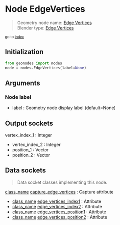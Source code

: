 
# Node EdgeVertices

> Geometry node name: [Edge Vertices](https://docs.blender.org/manual/en/latest/modeling/geometry_nodes/material/edge_vertices.html)<br>
  Blender type: [Edge Vertices](https://docs.blender.org/api/current/bpy.types.GeometryNodeInputMeshEdgeVertices.html)
  
<sub>go to [index](/docs/index.md)</sub>

## Initialization

```python
from geonodes import nodes
node = nodes.EdgeVertices(label=None)
```



## Arguments


### Node label

- label : Geometry node display label (default=None)

## Output sockets

vertex_index_1 : Integer
- vertex_index_2 : Integer
- position_1 : Vector
- position_2 : Vector

## Data sockets

> Data socket classes implementing this node.
  
[class_name](/docs/sockets/Mesh.md) [capture_edge_vertices](/docs/sockets/Mesh.md#capture_edge_vertices) : Capture attribute
- [class_name](/docs/sockets/Mesh.md) [edge_vertices_index1](/docs/sockets/Mesh.md#edge_vertices_index1) : Attribute
- [class_name](/docs/sockets/Mesh.md) [edge_vertices_index2](/docs/sockets/Mesh.md#edge_vertices_index2) : Attribute
- [class_name](/docs/sockets/Mesh.md) [edge_vertices_position1](/docs/sockets/Mesh.md#edge_vertices_position1) : Attribute
- [class_name](/docs/sockets/Mesh.md) [edge_vertices_position2](/docs/sockets/Mesh.md#edge_vertices_position2) : Attribute
  
